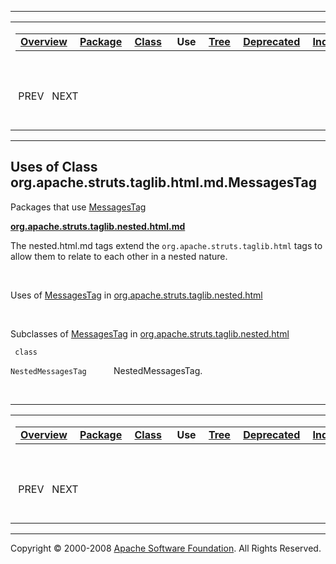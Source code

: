 ------------------------------------------------------------------------

<span id="navbar_top"></span> [](#skip-navbar_top "Skip navigation links")

<table>
<colgroup>
<col width="50%" />
<col width="50%" />
</colgroup>
<tbody>
<tr class="odd">
<td align="left"><span id="navbar_top_firstrow"></span>
<table>
<tbody>
<tr class="odd">
<td align="left"><a href="../../../../../../overview-summary.html.md"><strong>Overview</strong></a> </td>
<td align="left"><a href="../package-summary.html.md"><strong>Package</strong></a> </td>
<td align="left"><a href="../../../../../../org/apache/struts/taglib.html.md/MessagesTag.html" title="class in org.apache.struts.taglib.html"><strong>Class</strong></a> </td>
<td align="left"> <strong>Use</strong> </td>
<td align="left"><a href="../package-tree.html.md"><strong>Tree</strong></a> </td>
<td align="left"><a href="../../../../../../deprecated-list.html.md"><strong>Deprecated</strong></a> </td>
<td align="left"><a href="../../../../../../index-all.html.md"><strong>Index</strong></a> </td>
<td align="left"><a href="../../../../../../help-doc.html.md"><strong>Help</strong></a> </td>
</tr>
</tbody>
</table></td>
<td align="left"></td>
</tr>
<tr class="even">
<td align="left"> PREV   NEXT</td>
<td align="left"><a href="../../../../../../index.html.md?org/apache/struts/taglib/html//class-useMessagesTag.html"><strong>FRAMES</strong></a>    <a href="MessagesTag.html"><strong>NO FRAMES</strong></a>    
<a href="../../../../../../allclasses-noframe.html.md"><strong>All Classes</strong></a></td>
</tr>
</tbody>
</table>

<span id="skip-navbar_top"></span>

------------------------------------------------------------------------

**Uses of Class
 org.apache.struts.taglib.html.md.MessagesTag**
--------------------------------------------

Packages that use [MessagesTag](../../../../../../org/apache/struts/taglib.html.md/MessagesTag.html "class in org.apache.struts.taglib.html")

[**org.apache.struts.taglib.nested.html.md**](#org.apache.struts.taglib.nested.html)

The nested.html.md tags extend the `org.apache.struts.taglib.html` tags to allow them to relate to each other in a nested nature. 

 

<span id="org.apache.struts.taglib.nested.html.md"></span>

Uses of [MessagesTag](../../../../../../org/apache/struts/taglib.html.md/MessagesTag.html "class in org.apache.struts.taglib.html") in [org.apache.struts.taglib.nested.html](../../../../../../org/apache/struts/taglib/nested/html/package-summary.html)

 

Subclasses of [MessagesTag](../../../../../../org/apache/struts/taglib.html.md/MessagesTag.html "class in org.apache.struts.taglib.html") in [org.apache.struts.taglib.nested.html](../../../../../../org/apache/struts/taglib/nested/html/package-summary.html)

` class`

`NestedMessagesTag`
           NestedMessagesTag.

 

------------------------------------------------------------------------

<span id="navbar_bottom"></span> [](#skip-navbar_bottom "Skip navigation links")

<table>
<colgroup>
<col width="50%" />
<col width="50%" />
</colgroup>
<tbody>
<tr class="odd">
<td align="left"><span id="navbar_bottom_firstrow"></span>
<table>
<tbody>
<tr class="odd">
<td align="left"><a href="../../../../../../overview-summary.html.md"><strong>Overview</strong></a> </td>
<td align="left"><a href="../package-summary.html.md"><strong>Package</strong></a> </td>
<td align="left"><a href="../../../../../../org/apache/struts/taglib.html.md/MessagesTag.html" title="class in org.apache.struts.taglib.html"><strong>Class</strong></a> </td>
<td align="left"> <strong>Use</strong> </td>
<td align="left"><a href="../package-tree.html.md"><strong>Tree</strong></a> </td>
<td align="left"><a href="../../../../../../deprecated-list.html.md"><strong>Deprecated</strong></a> </td>
<td align="left"><a href="../../../../../../index-all.html.md"><strong>Index</strong></a> </td>
<td align="left"><a href="../../../../../../help-doc.html.md"><strong>Help</strong></a> </td>
</tr>
</tbody>
</table></td>
<td align="left"></td>
</tr>
<tr class="even">
<td align="left"> PREV   NEXT</td>
<td align="left"><a href="../../../../../../index.html.md?org/apache/struts/taglib/html//class-useMessagesTag.html"><strong>FRAMES</strong></a>    <a href="MessagesTag.html"><strong>NO FRAMES</strong></a>    
<a href="../../../../../../allclasses-noframe.html.md"><strong>All Classes</strong></a></td>
</tr>
</tbody>
</table>

<span id="skip-navbar_bottom"></span>

------------------------------------------------------------------------

Copyright © 2000-2008 [Apache Software Foundation](http://www.apache.org/). All Rights Reserved.
